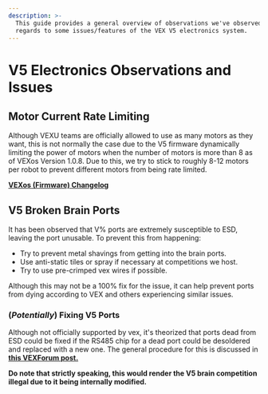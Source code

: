 ```yaml
---
description: >-
  This guide provides a general overview of observations we've observed in
  regards to some issues/features of the VEX V5 electronics system.
---
```


# V5 Electronics Observations and Issues

## **Motor Current Rate Limiting**

Although VEXU teams are officially allowed to use as many motors as they want, this is not normally the case due to the V5 firmware dynamically limiting the power of motors when the number of motors is more than 8 as of VEXos Version 1.0.8. Due to this, we try to stick to roughly 8-12 motors per robot to prevent different motors from being rate limited.

[**VEXos \(Firmware\) Changelog**](https://www.vexrobotics.com/vexedr/products/firmware)

## **V5 Broken Brain Ports**

It has been observed that V% ports are extremely susceptible to ESD, leaving the port unusable. To prevent this from happening:

* Try to prevent metal shavings from getting into the brain ports.
* Use anti-static tiles or spray if necessary at competitions we host.
* Try to use pre-crimped vex wires if possible.

Although this may not be a 100% fix for the issue, it can help prevent ports from dying according to VEX and others experiencing similar issues.

### **\(**_**Potentially**_**\) Fixing V5 Ports**

Although not officially supported by vex, it's theorized that ports dead from ESD could be fixed if the RS485 chip for a dead port could be desoldered and replaced with a new one. The general procedure for this is discussed in [**this VEXForum post.**](https://www.vexforum.com/t/broken-v5-ports-and-how-to-fix-them/76342)

**Do note that strictly speaking, this would render the V5 brain competition illegal due to it being internally modified.**

